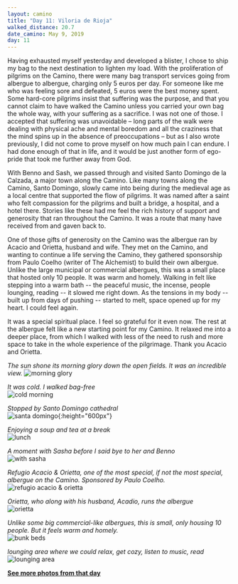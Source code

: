 ```yaml
---
layout: camino
title: "Day 11: Viloria de Rioja"
walked_distance: 20.7
date_camino: May 9, 2019
day: 11
---
```


Having exhausted myself yesterday and developed a blister, I chose to ship my bag to the next destination to lighten my load. With the proliferation of pilgrims on the Camino, there were many bag transport services going from albergue to albergue, charging only 5 euros per day. For someone like me who was feeling sore and defeated, 5 euros were the best money spent. Some hard-core pilgrims insist that suffering was the purpose, and that you cannot claim to have walked the Camino unless you carried your own bag the whole way, with your suffering as a sacrifice. I was not one of those. I accepted that suffering was unavoidable – long parts of the walk were dealing with physical ache and mental boredom and all the craziness that the mind spins up in the absence of preoccupations – but as I also wrote previously, I did not come to prove myself on how much pain I can endure. I had done enough of that in life, and it would be just another form of ego-pride that took me further away from God. 

With Benno and Sash, we passed through and visited Santo Domingo de la Calzada, a major town along the Camino. Like many towns along the Camino, Santo Domingo, slowly came into being during the medieval age as a local centre that supported the flow of pilgrims. It was named after a saint who felt compassion for the pilgrims and built a bridge, a hospital, and a hotel there. Stories like these had me feel the rich history of support and generosity that ran throughout the Camino. It was a route that many have received from and gaven back to.

One of those gifts of generosity on the Camino was the albergue ran by Acacio and Orietta, husband and wife. They met on the Camino, and wanting to continue a life serving the Camino, they gathered sponsorship from Paulo Coelho (writer of The Alchemist) to build their own albergue. Unlike the large municipal or commercial albergues, this was a small place that hosted only 10 people. It was warm and homely. Walking in felt like stepping into a warm bath -- the peaceful music, the incense, people lounging, reading -- it slowed me right down. As the tensions in my body -- built up from days of pushing -- started to melt, space opened up for my heart. I could feel again. 

It was a special spiritual place. I feel so grateful for it even now. The rest at the albergue felt like a new starting point for my Camino. It relaxed me into a deeper place, from which I walked with less of the need to rush and more space to take in the whole experience of the pilgrimage. Thank you Acacio and Orietta.

*The sun shone its morning glory down the open fields. It was an incredible view.*
![morning glory](https://lh3.googleusercontent.com/9hgrvaJyAubwJVfWtyAS1eSfsJBPjy-4jQ55a97yeQxdUEb4ZCC2SIG1Y8hN8fYzHOhxNbF6xhUDDxkLKAvWrq9cIKWVGisJ48NCHsA8ihvdLGDCytvWGOdiXUlNyFse879YbVIqGp7VkVaVdh7cJK602hputeFC5XHKevu_04e7vj1iDMT1bipCc6RlYDvIfONkUkD1z3n-lbwsLKBtPShtsOTicrCgX2R2gIBE5EopZ8hwiLW9n0bzzqpn46O0BzqHOi9f3nzBh4_FQDr1FH98BU7eLeG3c0oFYVDZ9SSCBIZIW8ndUQxNozmuQgpuEKtiFJmdtMS6mbzwrZQur3JH9ezWjAvW6TfcAJ_ZkzpYnV3s7mHcED0IremqfcV0goitZgGCjP4DZOqC03U-GuXg70J6RsplKXaAZLLzGvMe8j6EMWloi96nvff4VqXw3yuc3EfhsZPg49sJ5jA3BnOE1vATzc8efqkf9AavSOFQQR9d0JbS1gumtYs5PjBE5OV47Jo9FmTQ5_Eh5SJYbnXB7YEaxpr15Ia5-ny3BmiAEn9CVxNvjlE5ppTtJDzsBJtAWv45SNW_XfR6uQvPSjx6LJ9J0JEQsA_Z78GlRa6mmIqGilV9UNt7o5RAC83aQYh83kJYx7hwQ4yR-O7YBGams9BFh4-oKGa1vvUjOfe3Z5nRCN3MaMIM9CZfiEs1w87R1C1Kg87lVtlCzriOh2om0bIXbrKf1l8sysJCA_j-_EY4onlplWE=w2560-h1006-no?authuser=0)

*It was cold. I walked bag-free*  
![cold morning](https://lh3.googleusercontent.com/TPW5RkW5IsnxLi2HIcyiM65nrDPcIR0TeOngvx3jqgC0IkYCl8kEbJmWbNxAd67N6p26IEEot_tmGdaJaFBagFpAi68YyR-HwpNETZfRNYFCLL7X6XU3aoyQTPcTseelIEhLqXHiN4hLq2ZeLkGLJmd3hx7dg9xM15mcQVXKnkjuIt34QzgNGviHRKdjdsLBLX1bNdQKleGrPF72Yv79fGdmAQjW2kFkGsVUlvY1ZUoi7ozuMHsMY8YRErpeiU-nqFmE6SUUXF_j4ugVop7cV2Hc8nJqPkwpJHapvcw0AbqM2D1POhTpnIziBFNdyPNEL_fIL7aUusCSaHrSTaru3yZeeiPYR3WTolu6_gS_twThf1xKvTVuHRLs6GWiXey2hW9mmkF05wUD1rukQjwTyfPKCtwscYiD8yCK9r6GLNoTvB0RS4jH_CLNVhcOvJStWliNNtlFZC8r4gRlIUWvXOHPVmP6kZpKsmdMqqkR_FQcaVbSmvMME6tyclY0OatzJNPhU-uwsRJTeLOd8PZLq8hA9qagizttkii6l_awfxU6mE0r1ZK0njn7q96GWqV_Z3gQK2kYkkE7AZMseop1yuDxwORRWvZKb0Kggln9x6kxMxqGoIWa9MZaoRKkQQu0Z7ywC0FBmFCCJTWpsIod8Kauf50plpM1sRm53QOks9z1LFsG5LcVlRWXLg1oHLrCgyYR8wjp9XN5YKupeNzhBXTqeYN1tb7dQt02uRS8t3TDGUQy9eYS-yc=w2500-h1406-no?authuser=0)

*Stopped by Santo Domingo cathedral*  
![santa domingo](https://lh3.googleusercontent.com/eYYFH53834LKCTpjt_tzZCaW9S2Pw7manV9DVg4hD8W-ViKAdKfzsAVfP_08mWmmbl7hvMFYuwtqLJqz6Q4D4_8PmoKWX5dBN8S2MfnrCdkGBz8KAA4_PSZV7FYIzWI1wqnNcLX3_MdQgWMRvMwIOVmhHgmYD7YQlZc0-cT0eV2nKl1FPsIY8bQeEVdmLjus2B-c3oplBsliWfbvpkICLJ_Gtmq8q-3tq_xCj5Oyd01JR3FblPTMNzEIwJtZ-fW47VqlXF1lLx9Srw6wQfx30SqvraTmErcFhUbNvAOXUyuhrjpL4YayP3iPQsLzvYKKLbVzEsEIlcNXrDajpV9V-1XLKBIUMhYdjctxuATn-ES7YtmOerA_hlAeIex8uiy8NLrtXO3iC7XsFkU3lo0J_obzOpMpHvBfBAayphFNzM9_Yr21q7pmoqdJ9LLDZ4aHBN7gYknvaaUYcWCqo3rNe6JL_aEFo1K54XXTUMd_NgVknsjOArbLGpvzQ_Nc_xyhKWkRXBgmfT8xG3ZIoNqSXJ670dCGvSh--pLhfZSvAsUhn4OYToDWC4fYbyOg-6nl4axC3GKfr2VeNXcwPQvSHL_cdMfZoHeA85ib6hfez9fotj_CKxG7VAeztkyabnYrXG5DXaO0r-ITOhqmiWaN46KtaoNjz-7hgOSYO7c06JSj8nhUuD2G4uvL84nedz8ACaaFnGdpBn50ZfoU1-sdX59UcbYp_vQfa8HBYLJ7mPDKzlCE-CAXDnY=w792-h1406-no?authuser=0){:height="600px"}

*Enjoying a soup and tea at a break*  
![lunch](https://lh3.googleusercontent.com/G_FxIu6oegfiS3SXKOaKDI74TzXIeG9HHtctxT2zCCRyjVc8CupHK5AYfGsD69wP6kiumpLW5QF4uthxxLvNbhIizGeyOWetKC6mtPLcvsXpKVJBT0JddUxZAku5hNNlrXokuJfcMung1n4prBmwV1aJDx81fk22O1Hd_ZNZvvi6PHPau6Ls8CDJYJDbNyIKyn8Ei6_0c7w3hoxNKesDlQhh87-NB1oat6n2TEwjdEf8aha5QCezdid6hVODr6PS-2E5QW_hwykT8GZlQTBsgK-Ylvosgaz0PQTRCxAZONnaSp-7Jm7Q-KjhSHrRKECbJ1zwW2AeLYRU_YSQbmTOA6arq_f7LOeltwW_zcDNl-v52vFcLzcnCb3khLG8Vci1rkQux-w8riK8rmzfX2PYi5rx8krfaaI1GK8C8SDXBy0JbtUTWf0V9H6vEFcok3EOeUgBzcrOV88vXEF0MaOgHCAbeQkwBpvyOiYJvGYkCCj__F-1Sr0fR2R0ARDeqM69hi7XJEt19wbpRfwdWHA1hczXZg26FGr-3Q1FrGlN4t0_qfZdicKjVLESoFrzdVjLxoqWhg_jAAhBqG2whQt1BGiwUZjVWXK3hICPSPDIsTDtgFXh7Vjief3lyhGPZh4Op9JE8ZZErjpCMoCYbifKQFJYknuYHnPiizYbbexplrQ7ylHRN8LgnFZoD7KmsPbEJrFzb4k21wPf4pORRGqbK2wkVkLEgBYTwwyozHi4Uc0SfQY-qlzpt9o=w577-h1024-no?authuser=0)

*A moment with Sasha before I said bye to her and Benno*  
![with sasha](https://lh3.googleusercontent.com/Gf5pf-fZC0qIBYKgqkcgQLcHQ2ZDLLHqsHyrhJJNT9iT0_plsLEpbEUnmKcy4T5l1vNOxtgs8c7rmoCNvnk8O5Ai8HermUUrzSp0J1nK8cxhPkdh56kCF7Y7rk0NlyDmvMGC2Tvjcci-gqu7z5aLgl0Y_aBhWF3PPk9Wwb_Hsu22FbTs6VVLjJiwJhgWipQhkLUcL2u6eFA0iEQYV7MnPly5QxHYIgReDwaKdlKfrs7E-YJ2UP12lY9PFFMbuMpwFsnzfWiXzZsDghgVC4n3CF8EnzT0rV-YQLknZ82cPMsyLvOuOv2B-ceT0WgB1PaLyTIJPQHEhxfIddTwhhKOMhFZI4wfTP12VPkx-peNm9I3qnoDjvzNM7JA2C14fC98O60JRYL70C92Vak6jauSCoHeQeKGUEScLI3Gh5JtwIRlLwA65GqwCK4UViH0O04bb7xj0oGv2J2Rtgfa8_lGhpldRnH7xmP44LKUrE4cHYdU-pcPTgGZXN2b2fJz0kjpg9kc-vJS4h5IeJidulQk4U151qrR2SjgetLr86zUPVDTZdFd7AjPvX9rYOsSaWpmtI32x-ILeN2n0N_OsdUBpZzvmil9F9sGb7hiRhxFv8lmfZYtVu5dVm8Yp91HCfFF25BCmCkZ9n109OX6XI7WzmxJlwRGl3M5yGodEVDmzIKVw1SDx-ZL6koNpt31QxTm4qESTG3vytKE7HbgH-GrDewoiFoQdOxbiK7OhkwIW5Gjg8TDiLZGAbI=w1136-h640-no?authuser=0)

*Refugio Acacio & Orietta, one of the most special, if not the most special, albergue on the Camino. Sponsored by Paulo Coelho.*  
![refugio acacio & orietta](https://lh3.googleusercontent.com/AyktmxoyFZxGMKRWd9I5sef_5G2wtJ2rcMVCBtW3SFvuKM2DZ-oJBvfclKBO-N-_tk0FniGRo5JOIN-gnms570R_IbglnBkq9QzsLNYeY5FfP_iBD8jcHQusf5_CSDOwoFs-a3sAA_cjFfWAE0pyIdIET0LiabWKLTZL_C1iIJbcGtD_fEsssUZZyojIPruva_LhtK7MdMmrQCu1e4nynMmPMZM0ZuVqT8kXuKPErpy4nWZXiepCLf3P1zNWUo8lxymQcWHczPklyOqc-BHQIpbDb_ZxM1aTLvcZcuP7G1KLu1D8m-0wjeJq9i4C6NKKSYn6tFRdF81nwat3lzrd4dwwJmZE9n46NeBi1NxFlwaaaGqZRwd9x1G5Ejxrb4YnhlhixelFz8EO2AYc2ILhhvklsNYBmAwSV-pAL58Qrun613qMHpkosctGGPpxDBXY-F9LTE5kqn-hDDlF2zy00LrM9iFEaa7yaKhYHVf5BI5brWjH5cMVQpFXVQx72WbGDyiCkMclmCCcw6ievcDzYBngCYuxltCqmAJrXn7021nNT9k0PypaolkkacNMKqZ0tMUdvCKe7gzBaeuDfVnoQk44j5utLRgAG8GLdCiPRwlbqfsVd03E6BmR5y02Eoy-r0PVz_kVRpa6HNT_9FrWyJlCi0N1UGXNnTAivLveIzn1MwzWsoSqDQayE5mrbaUPCNfTOYGZTaYafQnb7yjkcmL_-1rWun1Ygvj_MoIOku4QEmRsQiSCQok=w2500-h1406-no?authuser=0)

*Orietta, who along with his husband, Acadio, runs the albergue*  
![orietta](https://lh3.googleusercontent.com/tOaupVY-cV0jIQGJTNdZfeFkvL9lrzkpmTuwY8aPddsyK4LcP6f_pySWJU_-EesHlxkFoAEBzuGI3w1bU2w78Lk0lGCEzIpBTsHTwk7d_KvODfFNBx6O4etRrmibY3FfAdz27sM1gr6IF_472W1shYgdHM6KBsAFCOVhhACeumOSc7vz1ssWL-q0DZoaLpLmJXe5UY5SkKT4sv1LGM7a7MThCw_2WUFsPi16Ky0zRYMuJBBvTQNX7nfp8A9DXr0huj5k2CYsobYytwaFdZA_NPZlgnaEG8Xa9qLZ9orgoXHFyZT4xkBRI6cl556i1cA_mn1WKywrBeeYk4_tFWetK1JjctEgsUW4js66pH-X-S4x8pcURzArZzFD5_RcenIEDB_WVtFm8_Fp0eUEg3bpcvpRFLNuvb8NNK3y1Ew-fmWSf17bPI88OK6OHy-Dkp2Gk8VmB5vnay6M1t3H11EOYq9cnP-Ivq0IauE5xT6QOCEsX0Hob1cOsMHFvJTLJaG0lJL2DE1WZsd-5R2kVlA6rVnH6mnBDiq4NTXYnNf-ta9-hrTLvaiYp73D0mXscTEk_t4-z8G5gN8p1dyGmu4O3IJN06DcKXAXxLC1iIDQ9f82fq7d598Vpk0Su97OxRJPhcsgajDvJRw3UHE-caP9x1eMOCO5inbeYPMLXhQzc52HrW5ovPpSdxEK0g8BwEk64z4oPweSeuWjgsjZR3xlk--ysIL663OF2xjl0CG4zgHGK04dit23Ixo=w2500-h1406-no?authuser=0)

*Unlike some big commercial-like albergues, this is small, only housing 10 people. But it feels warm and homely.*  
![bunk beds](https://lh3.googleusercontent.com/MrfvoEBr6VbqUVeOTaPYmGCO5ERgGfiD0LyMVR2pMshgfMOGeF-5hXEC0SUMRZpJsa7F_6Yajo-4f6L3FoLX-1NpzFPwlXQMZZxJHb1wy-5JmpGkFYdUToyVxiUFUtFqTOXF2OkLBQugsV1pR4cKV-si1ijZgdBKUnJrqbP1vysEFlrMaSIBY7fHLKocs_GCoxNV82YIyLB72o3-_bHSutQhj4bIiYU1BwVXp_NKoBku_abEuRmb1wiMlYS9pZEgDRGR2Q5AgCDPIC2Xw8Dcy7NP9el8MAq4bBJqwKMEYkTW_dRzxh7H-lOqAcoF7bRE5tKJHbHDCRUwU6Dn83DxF3Qxs1OXw1OJAkq1dxq3B9irp6eGG7HtlvDYsx7sAwXuankf66AqABMhvHsAuXxkZeIN5_EuOHZEwbSD3T-7TYPtEzZsSrZ_ln84M_pP_qFxBfHwNQ2qFz9AEV1Ypk05RjdmaneGmAdUzRicwQ_169RrPzwFtoQz6nVS5CnbWiwycwHvc9qwPXhbLIg_e8Mqx9bMzdwUiEpH33OXgIhGrPyeCsx0r6Ji17bEzmUSPyGpD_KnbJshEZzvBJFEhVtGy1WV7FSmG0uNEXE20dZIDPLdJS9hFLg61XaoreQye6nmiaZ5RWlEGUiVvopujqLbXq8FcnXqphvHm6hFCRiO02tUUHEXfMkUZbDW7uyjjgsTO9ovvLJSG7B3-cbI9ceyWGY2hNkTJkJC-aEEWprERBkIt0vjDPuA60c=w2500-h1406-no?authuser=0)

*lounging area where we could relax, get cozy, listen to music, read*  
![lounging area](https://lh3.googleusercontent.com/LlyFV13IEwNX9tlNi_CDvtdn6DdXBlGwb1RYy2y7il7dTZbqurjKWx5XquH2fjxryfi4xbM4E-FD7O_0iRg7Rit3V_cxXtwnhOqCxJ3v8AkxIeUS91UX8-lGsv1frZjcC3gBFi6Q94eEvKkfPxZEQ421xXCUGcuIA8IRP7WbuPAyAeXkBJ5RWR6iwvXzF9qupZ-OJ91D8IN6s6sghIfQqm3hoxBOMGsP5uVJZcbOPOb1w8ySFo5upByQP6b5EN8G_oH9-z9M7lATyRVjQcnktTsyZLYtPUGMA3E-EPkeu8-u2ikjie3Psrq4IWTFfhtWEqe8CEbSJiuF_BBoCU9nX-CYQNrwx1bBiXyHPbGs4YJZLAPPCcqdMqhKBuwXEHH-ejRPk1CH0UPSTuo9aElKMBUuuTNg6ebaSnkU_wsskEWim8ILwtZPXBQJ7EbifkXD-OIkQVfNCQd0UfbqTCCAa7lfjMZhNOtQ5C_VO6CfdslP5dAKXk_FnWrf1lZ3krm_1Vw08-zbGo2Bf3eOl10so8gCqGE2tUsta4_36U5MpFJNao1wngxvMCKmd5yMkLB8rC3hY-VwR9tePf4alnMyfYr9Y7a_Lq0aHuM9DkYAiO5UsR5FH7UkU9i2UCLaS2mgnuDI2RNI9-lboqY4d0JDUEfRJSM1JKKzqtRTqPX_mG5ZWy9-M_u6mXb8pW__2k31cVzFnet-hLU7hkPB0wCcZZq69PMnucUatKPPUU7OfYRoe0uz-8lxawM=w2500-h1406-no?authuser=0)

[**See more photos from that day**](https://photos.app.goo.gl/RkYWPC9M4U9cEvWu8)

